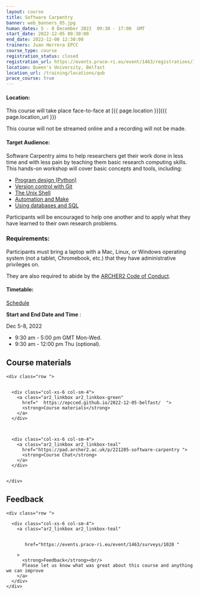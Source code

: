 ```yaml
---
layout: course
title: Software Carpentry
banner: web_banners_05.jpg 
human_dates: 5 - 8 December 2022  09:30 - 17:00  GMT
start_date: 2022-12-05 09:30:00
end_date: 2022-12-08 12:30:00
trainers: Juan Herrera EPCC
course_type: course
registration_status: closed
registration_url: https://events.prace-ri.eu/event/1463/registrations/1079/
location: Queen's University, Belfast
location_url: /training/locations/qub
prace_course: true
---
```


#### Location:

This course will take place face-to-face at  [{{ page.location }}]({{ page.location_url }})

This course will not be streamed online and a recording will not be made.

#### Target Audience:

Software Carpentry aims to help researchers get their work done in less time and with less pain by teaching them basic research computing skills. This hands-on workshop will cover basic concepts and tools, including:

- [Program design (Python)](http://swcarpentry.github.io/python-novice-inflammation)
- [Version control with Git](https://swcarpentry.github.io/git-novice/)
- [The Unix Shell](https://swcarpentry.github.io/shell-novice/)
- [Automation and Make](http://swcarpentry.github.io/make-novice)
- [Using databases and SQL](http://swcarpentry.github.io/sql-novice-survey)


Participants will be encouraged to help one another and to apply what they have learned to their own research problems.



### Requirements:

Participants must bring a laptop with a Mac, Linux, or Windows operating system (not a tablet, Chromebook, etc.) that they have administrative privileges on.

They are also required to abide by the [ARCHER2  Code of Conduct](../../../about/policies/code-of-conduct.html). 


#### Timetable:

[Schedule](https://epcced.github.io/2022-12-05-belfast/#schedule)

**Start and End Date and Time** : 

Dec 5-8, 2022

- 9:30 am - 5:00 pm GMT Mon-Wed.
- 9:30 am - 12:00 pm Thu (optional).

<section id="service">



<h2><a name="materials">Course materials</a></h2>



    <div class="row ">	

		
      <div class="col-xs-6 col-sm-4">
        <a class="ar2_linkbox ar2_linkbox-green" 
          href="  https://epcced.github.io/2022-12-05-belfast/  ">
          <strong>Course materials</strong>         
        </a>
      </div>


 
      <div class="col-xs-6 col-sm-4">
        <a class="ar2_linkbox ar2_linkbox-teal" 
          href="https://pad.archer2.ac.uk/p/221205-software-carpentry ">
          <strong>Course Chat</strong>       
        </a>
      </div>
		
 
 	</div>
		
		
					


<!-- 		
<h2><a name="videos">Videos</a></h2>

<h3>Session 1</h3>

<div>
	<iframe title="Video" width="560" height="315" src="https://www.youtube.com/embed/xxxxxxxxxxx" frameborder="0" allow="accelerometer; autoplay; encrypted-media; gyroscope; picture-in-picture" allowfullscreen></iframe>
</div>

 -->






<h2><a name="feedback">Feedback</a></h2>


    <div class="row ">	

      <div class="col-xs-6 col-sm-4">
        <a class="ar2_linkbox ar2_linkbox-teal" 

 
		   href="https://events.prace-ri.eu/event/1463/surveys/1028 "

		>
          <strong>Feedback</strong><br/>
          Please let us know what was great about this course and anything we can improve
        </a>
      </div>
    </div>
		
	

 
</section>


